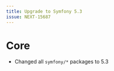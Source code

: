 ```yaml
---
title: Upgrade to Symfony 5.3
issue: NEXT-15687
---
```

# Core
* Changed all `symfony/*` packages to 5.3
